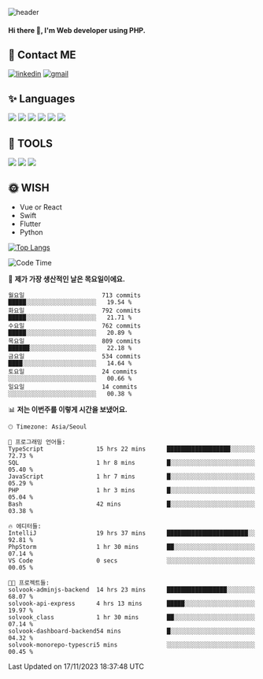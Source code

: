 ![header](https://capsule-render.vercel.app/api?type=waving&color=auto&height=300&section=header&text=Elin&fontSize=90&animation=twinkling)

#### Hi there 👋, I'm <b>Web developer</b> using PHP. ####

<!--
- 🔭 I’m currently working on Uniwill
- 🌱 I’m currently learning Vue or React or Python.
-->

<!---#### I am PHP developer --->

## 💌 Contact ME ###
[<img src='https://img.shields.io/badge/-EunjiKo-%230A66C2?style=flat-square&logo=LinkedIn&logoColor=white' alt='linkedin'>](https://www.linkedin.com/in/https://www.linkedin.com/in/eunji-ko-00a907164//)  [<img src='https://img.shields.io/badge/-einee214%40gmail.com-%23EA4335?style=flat-square&logo=Gmail&logoColor=white' alt='gmail'>](einee214@gmail.com)  


## ✨ Languages
<img src='https://img.shields.io/badge/-PHP-%23777BB4?style=for-the-badge&logo=PHP&logoColor=white'> <img src='https://img.shields.io/badge/-Laravel-%23FF2D20?style=for-the-badge&logo=Laravel&logoColor=white'> <img src='https://img.shields.io/badge/Jquery-%230769AD?style=for-the-badge&logo=Jquery&logoColor=white'> <img src='https://img.shields.io/badge/CSS3-%231572B6?style=for-the-badge&logo=CSS3&logoColor=white'> <img src='https://img.shields.io/badge/Bootstrap-%237952B3?style=for-the-badge&logo=Bootstrap&logoColor=white' > <img src='https://img.shields.io/badge/MySQL-%234479A1?style=for-the-badge&logo=MySQL&logoColor=white' >

## 🌷 TOOLS
<img src='https://img.shields.io/badge/PHPSTORM-%23000000?style=for-the-badge&logo=PhpStorm&logoColor=white' > <img src='https://img.shields.io/badge/GitLab-%23FCA121?style=for-the-badge&logo=GitLab&logoColor=white' > <img src='https://img.shields.io/badge/GitHub-%23181717?style=for-the-badge&logo=GitHub&logoColor=white'>


## 🌞 WISH
- Vue or React
- Swift
- Flutter
- Python


[![Top Langs](https://github-readme-stats.vercel.app/api/top-langs/?username=ein214&layout=compact)](https://github.com/anuraghazra/github-readme-stats)

<!--START_SECTION:waka-->
![Code Time](http://img.shields.io/badge/Code%20Time-3%2C056%20hrs%206%20mins-blue)

📅 **제가 가장 생산적인 날은 목요일이에요.** 

```text
월요일                      713 commits         █████░░░░░░░░░░░░░░░░░░░░   19.54 % 
화요일                      792 commits         █████░░░░░░░░░░░░░░░░░░░░   21.71 % 
수요일                      762 commits         █████░░░░░░░░░░░░░░░░░░░░   20.89 % 
목요일                      809 commits         ██████░░░░░░░░░░░░░░░░░░░   22.18 % 
금요일                      534 commits         ████░░░░░░░░░░░░░░░░░░░░░   14.64 % 
토요일                      24 commits          ░░░░░░░░░░░░░░░░░░░░░░░░░   00.66 % 
일요일                      14 commits          ░░░░░░░░░░░░░░░░░░░░░░░░░   00.38 % 
```


📊 **저는 이번주를 이렇게 시간을 보냈어요.** 

```text
🕑︎ Timezone: Asia/Seoul

💬 프로그래밍 언어들: 
TypeScript               15 hrs 22 mins      ██████████████████░░░░░░░   72.73 % 
SQL                      1 hr 8 mins         █░░░░░░░░░░░░░░░░░░░░░░░░   05.40 % 
JavaScript               1 hr 7 mins         █░░░░░░░░░░░░░░░░░░░░░░░░   05.29 % 
PHP                      1 hr 3 mins         █░░░░░░░░░░░░░░░░░░░░░░░░   05.04 % 
Bash                     42 mins             █░░░░░░░░░░░░░░░░░░░░░░░░   03.38 % 

🔥 에디터들: 
IntelliJ                 19 hrs 37 mins      ███████████████████████░░   92.81 % 
PhpStorm                 1 hr 30 mins        ██░░░░░░░░░░░░░░░░░░░░░░░   07.14 % 
VS Code                  0 secs              ░░░░░░░░░░░░░░░░░░░░░░░░░   00.05 % 

🐱‍💻 프로젝트들: 
solvook-adminjs-backend  14 hrs 23 mins      █████████████████░░░░░░░░   68.07 % 
solvook-api-express      4 hrs 13 mins       █████░░░░░░░░░░░░░░░░░░░░   19.97 % 
solvook_class            1 hr 30 mins        ██░░░░░░░░░░░░░░░░░░░░░░░   07.14 % 
solvook-dashboard-backend54 mins             █░░░░░░░░░░░░░░░░░░░░░░░░   04.32 % 
solvook-monorepo-typescri5 mins              ░░░░░░░░░░░░░░░░░░░░░░░░░   00.45 % 
```


 Last Updated on 17/11/2023 18:37:48 UTC
<!--END_SECTION:waka-->

<!---![GitHub stats](https://github-readme-stats.vercel.app/api?username=ein214&show_icons=true&theme=dracula)  --->



